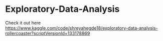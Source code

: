 # Exploratory-Data-Analysis
Check it out here https://www.kaggle.com/code/shreyahegde18/exploratory-data-analysis-rollercoaster?scriptVersionId=133178869

